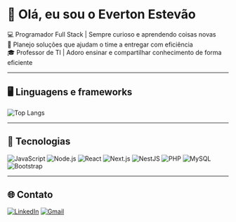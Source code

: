 # 👋 Olá, eu sou o Everton Estevão

💻 Programador Full Stack | Sempre curioso e aprendendo coisas novas  
🚀 Planejo soluções que ajudam o time a entregar com eficiência  
🎓 Professor de TI | Adoro ensinar e compartilhar conhecimento de forma eficiente

---

## 🖥️ Linguagens e frameworks
![Top Langs](https://github-readme-stats.vercel.app/api/top-langs/?username=evertonestevao&layout=donut&theme=transparent)

---

## 🚀 Tecnologias
![JavaScript](https://img.shields.io/badge/-JavaScript-F7DF1E?style=flat&logo=javascript&logoColor=000)
![Node.js](https://img.shields.io/badge/-Node.js-339933?style=flat&logo=node.js&logoColor=fff)
![React](https://img.shields.io/badge/-React-61DAFB?style=flat&logo=react&logoColor=000)
![Next.js](https://img.shields.io/badge/-Next.js-000000?style=flat&logo=next.js&logoColor=fff)
![NestJS](https://img.shields.io/badge/-NestJS-E0234E?style=flat&logo=nestjs&logoColor=fff)
![PHP](https://img.shields.io/badge/-PHP-777BB4?style=flat&logo=php&logoColor=fff)
![MySQL](https://img.shields.io/badge/-MySQL-4479A1?style=flat&logo=mysql&logoColor=fff)
![Bootstrap](https://img.shields.io/badge/-Bootstrap-7952B3?style=flat&logo=bootstrap&logoColor=fff)


---


## 🌐 Contato

[![LinkedIn](https://img.shields.io/badge/-Everton%20Estêvão-0077B5?style=flat&logo=Linkedin&logoColor=white)](https://www.linkedin.com/in/everton-estev%C3%A3o-78216292/)
[![Gmail](https://img.shields.io/badge/-everton.efdsilva@gmail.com-D14836?style=flat&logo=Gmail&logoColor=white)](mailto:everton.efdsilva@gmail.com)
